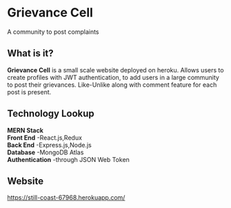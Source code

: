 # Grievance Cell  
A community to post complaints  


## What is it?  
**Grievance Cell** is a small scale website deployed on heroku. Allows users to create profiles with JWT authentication, to add users in a large community to post their grievances. Like-Unlike along with comment feature for each post is present.      
## Technology Lookup  
**MERN Stack**   
**Front End** -React.js,Redux   
**Back End** -Express.js,Node.js   
**Database** -MongoDB Atlas   
**Authentication** -through JSON Web Token   
## Website  
https://still-coast-67968.herokuapp.com/
